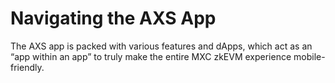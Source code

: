 # Navigating the AXS App

The AXS app is packed with various features and dApps, which act as an “app within an app” to truly make the entire MXC zkEVM experience mobile-friendly.
